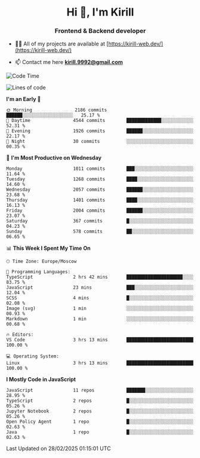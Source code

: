<h1 align="center">Hi 👋, I'm Kirill</h1>
<h3 align="center">Frontend & Backend developer</h3>

- 👨‍💻 All of my projects are available at [https://kirill-web.dev/](https://kirill-web.dev/)

- 📫 Contact me here **kirill.9992@gmail.com**











<!--START_SECTION:waka-->
![Code Time](http://img.shields.io/badge/Code%20Time-2%2C144%20hrs%2055%20mins-blue)

![Lines of code](https://img.shields.io/badge/From%20Hello%20World%20I%27ve%20Written-5.3%20million%20lines%20of%20code-blue)

**I'm an Early 🐤** 

```text
🌞 Morning                2186 commits        ██████░░░░░░░░░░░░░░░░░░░   25.17 % 
🌆 Daytime                4544 commits        █████████████░░░░░░░░░░░░   52.31 % 
🌃 Evening                1926 commits        ██████░░░░░░░░░░░░░░░░░░░   22.17 % 
🌙 Night                  30 commits          ░░░░░░░░░░░░░░░░░░░░░░░░░   00.35 % 
```
📅 **I'm Most Productive on Wednesday** 

```text
Monday                   1011 commits        ███░░░░░░░░░░░░░░░░░░░░░░   11.64 % 
Tuesday                  1268 commits        ████░░░░░░░░░░░░░░░░░░░░░   14.60 % 
Wednesday                2057 commits        ██████░░░░░░░░░░░░░░░░░░░   23.68 % 
Thursday                 1401 commits        ████░░░░░░░░░░░░░░░░░░░░░   16.13 % 
Friday                   2004 commits        ██████░░░░░░░░░░░░░░░░░░░   23.07 % 
Saturday                 367 commits         █░░░░░░░░░░░░░░░░░░░░░░░░   04.23 % 
Sunday                   578 commits         ██░░░░░░░░░░░░░░░░░░░░░░░   06.65 % 
```


📊 **This Week I Spent My Time On** 

```text
🕑︎ Time Zone: Europe/Moscow

💬 Programming Languages: 
TypeScript               2 hrs 42 mins       █████████████████████░░░░   83.75 % 
JavaScript               23 mins             ███░░░░░░░░░░░░░░░░░░░░░░   12.04 % 
SCSS                     4 mins              █░░░░░░░░░░░░░░░░░░░░░░░░   02.08 % 
Image (svg)              1 min               ░░░░░░░░░░░░░░░░░░░░░░░░░   00.93 % 
Markdown                 1 min               ░░░░░░░░░░░░░░░░░░░░░░░░░   00.68 % 

🔥 Editors: 
VS Code                  3 hrs 13 mins       █████████████████████████   100.00 % 

💻 Operating System: 
Linux                    3 hrs 13 mins       █████████████████████████   100.00 % 
```

**I Mostly Code in JavaScript** 

```text
JavaScript               11 repos            ███████░░░░░░░░░░░░░░░░░░   28.95 % 
TypeScript               2 repos             █░░░░░░░░░░░░░░░░░░░░░░░░   05.26 % 
Jupyter Notebook         2 repos             █░░░░░░░░░░░░░░░░░░░░░░░░   05.26 % 
Open Policy Agent        1 repo              █░░░░░░░░░░░░░░░░░░░░░░░░   02.63 % 
Java                     1 repo              █░░░░░░░░░░░░░░░░░░░░░░░░   02.63 % 
```




 Last Updated on 28/02/2025 01:15:01 UTC
<!--END_SECTION:waka-->
